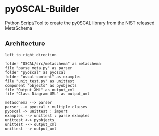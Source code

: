 # pyOSCAL-Builder

Python Script/Tool to create the pyOSCAL library from the NIST released MetaSchema

## Architecture

```plantuml
left to right direction

folder "OSCAL/src/metaschema" as metaschema
file "parse_meta.py" as parser
folder "pyoscal" as pyoscal
folder "oscal-content" as examples
file "unit_test.py" as unittest
component "objects" as pyobjects
file "Output XML" as output_xml
file "Class Diagram UML" as output_uml

metaschema --> parser
parser --> pyoscal : multiple classes
pyoscal -> unittest : import
examples --> unittest : parse examples
unittest <-> pyobjects
unittest --> output_xml
unittest --> output_uml
```
